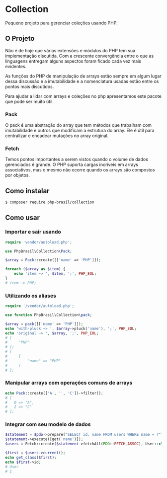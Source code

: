# Collection

Pequeno projeto para gerenciar coleções usando PHP.

## O Projeto

Não é de hoje que várias extensões e módulos do PHP tem sua implementação discutida.
Com a crescente convergência entre o que as linguagens entregam alguns aspectos foram ficado cada vez mais evidentes.

As funções do PHP de manipulação de arrays estão sempre em algum lugar dessa discussão e a imutabilidade e a nomenclatura usadas estão entre os pontos mais discutidos.

Para ajudar a lidar com arrays e coleções no php apresentamos este pacote que pode ser muito útil.

### Pack

O pack é uma abstração do array que tem métodos que trabalham com imutabilidade e outros que modificam a estrutura do array.
Ele é útil para centralizar e encadear mutações no array original.

### Fetch

Temos pontos importantes a serem vistos quando o volume de dados gerenciados é grande.
O PHP suporta cargas incríveis em arrays associativos, mas o mesmo não ocorre quando os arrays são compostos por objetos.

## Como instalar

```bash
$ composer require php-brasil/collection
```

## Como usar

### Importar e sair usando

```php
require 'vendor/autoload.php';

use PhpBrasil\Collection\Pack;

$array = Pack::create([['name' => 'PHP']]);

foreach ($array as $item) {
    echo 'item ~> ', $item, ';', PHP_EOL;
}
# item ~> PHP;
```

### Utilizando os aliases

```php
require '/vendor/autoload.php';

use function PhpBrasil\Collection\pack;

$array = pack([['name' => 'PHP']]);
echo 'with-pluck ~> ', $array->pluck('name'), ';', PHP_EOL;
echo 'original ~> ', $array, ';', PHP_EOL;
# [
#     "PHP"
# ];
# [
#     [
#         "name" => "PHP"
#     ]
# ];
```

### Manipular arrays com operações comuns de arrays

```php
echo Pack::create(['A', '', 'C'])->filter();
# [
#   0 => "A",
#   2 => "C"
# ];
```

### Integrar com seu modelo de dados

```php
$statement = $pdo->prepare("SELECT id, name FROM users WHERE name = ?");
$statement->execute([get('name')]);
$users = Fetch::create($statement->fetchAll(PDO::FETCH_ASSOC), User::class);

$first = $users->current();
echo get_class($first);
echo $first->id;
# User
# 1
```
